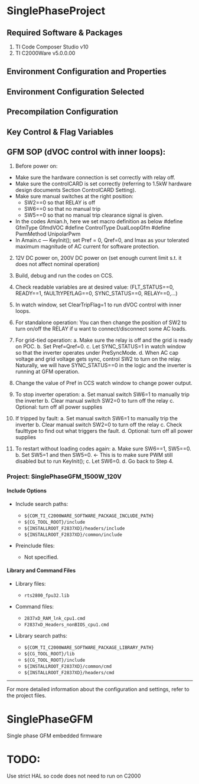 # SinglePhaseProject

## Required Software & Packages

1. TI Code Composer Studio v10
2. TI C2000Ware v5.0.0.00

## Environment Configuration and Properties

## Environment Configuration Selected

## Precompilation Configuration

## Key Control & Flag Variables

## GFM SOP (dVOC control with inner loops):
1. Before power on: 

* Make sure the hardware connection is set correctly with relay off.
* Make sure the controlCARD is set correctly (referring to 1.5kW hardware design documents Section ControlCARD Setting).
* Make sure manual switches at the right position:
    * SW2==0 so that RELAY is off
    * SW6==0 so that no manual trip
    * SW5==0 so that no manual  trip clearance signal is given.
* In the codes Amian.h, here we set macro definition as below
      #define GfmType GfmdVOC
      #define ControlType DualLoopGfm
      #define PwmMethod UnipolarPwm
* In Amain.c — KeyInit(); set Pref = 0, Qref=0, and Imax as your tolerated maximum magnitude of AC current for software protection.

2. 12V DC power on, 200V DC power on (set enough current limit s.t. it does not affect nominal operation)

3. Build, debug and run the codes on CCS.

4. Check readable variables are at desired value: (FLT_STATUS==0, READY==1, fAULTtYPEfLAG==0, SYNC_STATUS==0, RELAY==0,…)

5. In watch window, set ClearTripFlag=1 to run dVOC control with inner loops. 

6. For standalone operation: You can then change the position of SW2 to turn on/off the RELAY if u want to connect/disconnect some AC loads.

7. For grid-tied operation: 
  a. Make sure the relay is off and the grid is ready on POC. 
  b. Set Pref=Qref=0. 
  c. Let SYNC_STATUS=1 in watch window so that the inverter operates under PreSyncMode.
  d. When AC cap voltage and grid voltage gets sync, control SW2 to turn on the relay. Naturally, we will have SYNC_STATUS==0 in the logic and the inverter is running at GFM operation.

8. Change the value of Pref in CCS watch window to change power output.

9. To stop inverter operation:
  a. Set manual switch  SW6=1 to manually trip the inverter
  b. Clear manual switch SW2=0 to turn off the relay
  c. Optional: turn off all power supplies

10. If tripped by fault:
  a. Set manual switch  SW6=1 to manually trip the inverter
  b. Clear manual switch SW2=0 to turn off the relay
  c. Check faulttype to find out what triggers the fault.
  d. Optional: turn off all power supplies

11. To restart without loading codes again:
  a. Make sure SW6==1, SW5==0.
  b. Set SW5=1 and then SW5=0. ← This is to make sure PWM still disabled but to run KeyInit();
  c. Let SW6=0.
  d. Go back to Step 4.

### Project: SinglePhaseGFM_1500W_120V

#### Include Options
- Include search paths:
  - `${COM_TI_C2000WARE_SOFTWARE_PACKAGE_INCLUDE_PATH}`
  - `${CG_TOOL_ROOT}/include`
  - `${INSTALLROOT_F2837XD}/headers/include`
  - `${INSTALLROOT_F2837XD}/common/include`

- Preinclude files:
  - Not specified.

#### Library and Command Files
- Library files:
  - `rts2800_fpu32.lib`
- Command files:
  - `2837xD_RAM_lnk_cpu1.cmd`
  - `F2837xD_Headers_nonBIOS_cpu1.cmd`

- Library search paths:
  - `${COM_TI_C2000WARE_SOFTWARE_PACKAGE_LIBRARY_PATH}`
  - `${CG_TOOL_ROOT}/lib`
  - `${CG_TOOL_ROOT}/include`
  - `${INSTALLROOT_F2837XD}/common/cmd`
  - `${INSTALLROOT_F2837XD}/headers/cmd`

---

For more detailed information about the configuration and settings, refer to the project files.




# SinglePhaseGFM
Single phase GFM embedded firmware

# TODO:
Use strict HAL so code does not need to run on C2000
